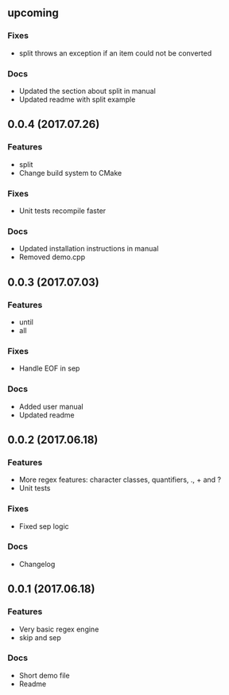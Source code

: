 ## upcoming

### Fixes

* split throws an exception if an item could not be converted

### Docs

* Updated the section about split in manual
* Updated readme with split example

## 0.0.4 (2017.07.26)

### Features

* split
* Change build system to CMake

### Fixes

* Unit tests recompile faster

### Docs

* Updated installation instructions in manual
* Removed demo.cpp

## 0.0.3 (2017.07.03)

### Features

* until
* all

### Fixes

* Handle EOF in sep

### Docs

* Added user manual
* Updated readme

## 0.0.2 (2017.06.18)

### Features

* More regex features: character classes, quantifiers, ., + and ?
* Unit tests

### Fixes

* Fixed sep logic

### Docs

* Changelog

## 0.0.1 (2017.06.18)

### Features

* Very basic regex engine
* skip and sep

### Docs

* Short demo file
* Readme
